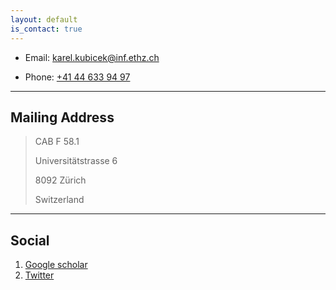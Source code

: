 ```yaml
---
layout: default
is_contact: true
---
```


* Email: [karel.kubicek@inf.ethz.ch](mailto:karel.kubicek@inf.ethz.ch)

* Phone: [+41 44 633 94 97](tel:+41446339497)

---

## Mailing Address

> CAB F 58.1
>
> Universitätstrasse 6
>
> 8092 Zürich
>
> Switzerland

---

## Social

1. [Google scholar](https://scholar.google.com/citations?user=OBc6SfAAAAAJ)
2. [Twitter](https://twitter.com/KK21966233)
